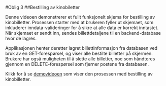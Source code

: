 #Oblig 3
##Bestilling av kinobiletter 

Denne videoen demonstrerer et fullt funksjonelt skjema for bestilling av kinobilletter. Prosessen starter med at brukeren fyller ut skjemaet, som inkluderer inndata-valideringer for å sikre at alle data er korrekt inntastet. Når skjemaet er sendt inn, sendes billettdetaljene til en backend-database hvor de lagres.

Applikasjonen henter deretter lagret billettinformasjon fra databasen ved bruk av en GET-forespørsel, og viser alle bestilte billetter på skjermen. Brukere har også muligheten til å slette alle billetter, noe som håndteres gjennom en DELETE-forespørsel som fjerner postene fra databasen.

Klikk for å se [demovideoen](https://youtu.be/EslWuv1udkg) som viser den prosessen med bestilling av kinobilletter.
